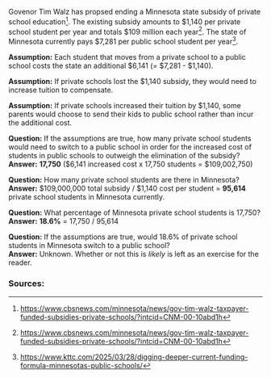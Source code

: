 Govenor Tim Walz has propsed ending a Minnesota state subsidy of private school education[^1]. The existing subsidy amounts to $1,140 per private school student per year and totals $109 million each year[^1]. The state of Minnesota currently pays $7,281 per public school student per year[^2].

**Assumption:** Each student that moves from a private school to a public school costs the state an additional $6,141 (= $7,281 - $1,140).

**Assumption:** If private schools lost the $1,140 subsidy, they would need to increase tuition to compensate.

**Assumption:** If private schools increased their tuition by $1,140, some parents would choose to send their kids to public school rather than incur the additional cost.

**Question:** If the assumptions are true, how many private school students would need to switch to a public school in order for the increased cost of students in public schools to outweigh the elimination of the subsidy?
<br>
**Answer:** **17,750** ($6,141 increased cost x 17,750 students = $109,002,750)

**Question:** How many private school students are there in Minnesota?
<br>
**Answer:** $109,000,000 total subsidy / $1,140 cost per student = **95,614** private school students in Minnesota currently.

**Question:** What percentage of Minnesota private school students is 17,750?
<br>
**Answer:** **18.6%** = 17,750 / 95,614

**Question:** If the assumptions are true, would 18.6% of private school students in Minnesota switch to a public school?
<br>
**Answer:** Unknown. Whether or not this is _likely_ is left as an exercise for the reader.

### Sources:
[^1]: https://www.cbsnews.com/minnesota/news/gov-tim-walz-taxpayer-funded-subsidies-private-schools/?intcid=CNM-00-10abd1h
[^2]: https://www.kttc.com/2025/03/28/digging-deeper-current-funding-formula-minnesotas-public-schools/
